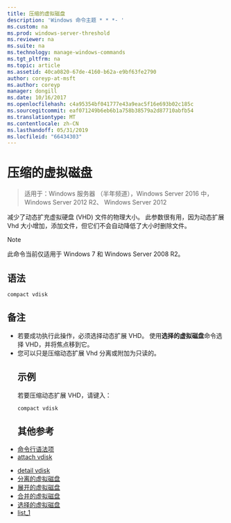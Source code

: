 ```yaml
---
title: 压缩的虚拟磁盘
description: 'Windows 命令主题 * * *- '
ms.custom: na
ms.prod: windows-server-threshold
ms.reviewer: na
ms.suite: na
ms.technology: manage-windows-commands
ms.tgt_pltfrm: na
ms.topic: article
ms.assetid: 40ca0820-67de-4160-b62a-e9bf63fe2790
author: coreyp-at-msft
ms.author: coreyp
manager: dongill
ms.date: 10/16/2017
ms.openlocfilehash: c4a95354bf041777e43a9eac5f16e693b02c185c
ms.sourcegitcommit: eaf071249b6eb6b1a758b38579a2d87710abfb54
ms.translationtype: MT
ms.contentlocale: zh-CN
ms.lasthandoff: 05/31/2019
ms.locfileid: "66434303"
---
```

# <a name="compact-vdisk"></a>压缩的虚拟磁盘

>适用于：Windows 服务器 （半年频道），Windows Server 2016 中，Windows Server 2012 R2、 Windows Server 2012

减少了动态扩充虚拟硬盘 (VHD) 文件的物理大小。 此参数很有用，因为动态扩展 Vhd 大小增加，添加文件，但它们不会自动降低了大小时删除文件。
> [!NOTE]
> 此命令当前仅适用于 Windows 7 和 Windows Server 2008 R2。
> ## <a name="syntax"></a>语法
> ```
> compact vdisk
> ```
> ## <a name="remarks"></a>备注
> - 若要成功执行此操作，必须选择动态扩展 VHD。 使用**选择的虚拟磁盘**命令选择 VHD，并将焦点移到它。
> - 您可以只是压缩动态扩展 Vhd 分离或附加为只读的。
>   ## <a name="BKMK_Examples"></a>示例
>   若要压缩动态扩展 VHD，请键入：
>   ```
>   compact vdisk
>   ```
>   ## <a name="additional-references"></a>其他参考
> - [命令行语法项](command-line-syntax-key.md)
> - [attach vdisk](attach-vdisk.md)

-   [detail vdisk](detail-vdisk.md)
-   [分离的虚拟磁盘](detach-vdisk.md)
-   [展开的虚拟磁盘](expand-vdisk.md)
-   [合并的虚拟磁盘](merge-vdisk.md)
-   [选择的虚拟磁盘](select-vdisk.md)
-   [list_1](list_1.md)
